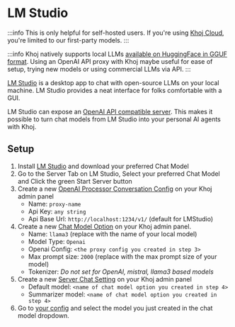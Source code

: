 # LM Studio
:::info
This is only helpful for self-hosted users. If you're using [Khoj Cloud](https://app.khoj.dev), you're limited to our first-party models.
:::

:::info
Khoj natively supports local LLMs [available on HuggingFace in GGUF format](https://huggingface.co/models?library=gguf). Using an OpenAI API proxy with Khoj maybe useful for ease of setup, trying new models or using commercial LLMs via API.
:::

[LM Studio](https://lmstudio.ai/) is a desktop app to chat with open-source LLMs on your local machine. LM Studio provides a neat interface for folks comfortable with a GUI.

LM Studio can expose an [OpenAI API compatible server](https://lmstudio.ai/docs/local-server). This makes it possible to turn chat models from LM Studio into your personal AI agents with Khoj.

## Setup
1. Install [LM Studio](https://lmstudio.ai/) and download your preferred Chat Model
2. Go to the Server Tab on LM Studio, Select your preferred Chat Model and Click the green Start Server button
3. Create a new [OpenAI Processor Conversation Config](http://localhost:42110/server/admin/database/openaiprocessorconversationconfig/add) on your Khoj admin panel
   - Name: `proxy-name`
   - Api Key: `any string`
   - Api Base Url: `http://localhost:1234/v1/` (default for LMStudio)
4. Create a new [Chat Model Option](http://localhost:42110/server/admin/database/chatmodeloptions/add) on your Khoj admin panel.
   - Name: `llama3` (replace with the name of your local model)
   - Model Type: `Openai`
   - Openai Config: `<the proxy config you created in step 3>`
   - Max prompt size: `2000` (replace with the max prompt size of your model)
   - Tokenizer: *Do not set for OpenAI, mistral, llama3 based models*
5. Create a new [Server Chat Setting](http://localhost:42110/server/admin/database/serverchatsettings/add/) on your Khoj admin panel
   - Default model: `<name of chat model option you created in step 4>`
   - Summarizer model: `<name of chat model option you created in step 4>`
6. Go to [your config](http://localhost:42110/config) and select the model you just created in the chat model dropdown.
